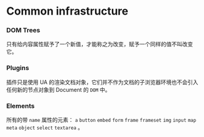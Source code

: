 # Common infrastructure

### DOM Trees
只有给内容属性赋予了一个新值，才能称之为改变，赋予一个同样的值不叫改变它。

### Plugins

插件只是使用 UA 的渲染文档对象，它们并不作为文档的子浏览器环境也不会引入任何新的节点对象到 Document 的 `DOM` 中。

### Elements
所有的带 `name` 属性的元素：
`a` `button` `embed` `form` `frame` `frameset` `img` `input` `map` `meta` `object` `select` `textarea` 。





